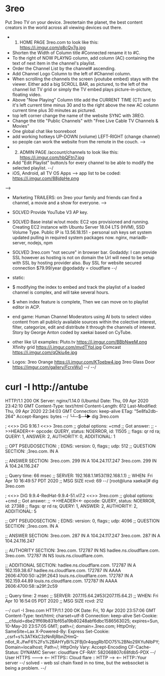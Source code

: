# 3reo
Put 3reo TV on your device. 3reotertain the planet, the best content creators in the world  across all viewing devices out there.

- 1. HOME PAGE 3reo.com to look like this: https://i.imgur.com/q8cQy7g.jpg
- Shorten the Width of Column title #Connected rename it to #C.
- To the right of NOW PLAYNG column, add column (AC) containing the text of next item in the channel's playlist.
- Order the Channel List by the channel# ascending.
- Add Channel Logo Column to the left of #Channel column.
- When scrolling the channels the screen (youtube embed) stays with the viewer. Either add a big SCROLL BAR, as pictured, to the left of the channel list TV grid or simply the TV embed plays picture-in-picture, floating video.
- Above "Now Playing" Column title add the CURRENT TIME (CT) and to it's left current time minus 30 and to the right above the new AC column current time plus 30 minutes as pictured.
- top left corner change the name of the website SYNC with 3REO. 
- Change the title "Public Channels" with "Free Live Cable TV Channels & Movies"
- One global chat like toonreboot
- add working hotkeys UP-DOWN (volume) LEFT-RIGHT (change channel) so people can work the website from the remote in the couch.
-->
- 2. ADMIN PAGE /account/channels to look like this: https://i.imgur.com/hbQFtn7.jpg
- Add "Edit Playlist" button/s for every channel to be able to modify the selected playlist.
--/
- iOS, Android, all TV OS Apps --> app list to be coded: https://i.imgur.com/88jdpHe.png

-->
- Marketing TRAILERS: on 3reo your family and friends can find a channel, a movie and a show for everyone. 
-->
- SOLVED Provide YouTube V3 AP key.
- SOLVED Base instal w/out mods: EC2 vps provisioned and running. Creating EC2 instance with Ubuntu Server 18.04 LTS (HVM), SSD Volume Type. Public IP is 13.56.18.151 - personal ssh keys set
system updated
pulling in required system packages now. nginx, mariadb-server, nodejs, npm
- SOLVED 3reo.com "not secure" in browser bar. Godaddy: I can provide SSL however as hosting is not on domain the Url will need to be setup with SSL by hosting provider also. Buy SSL for website secured connection $79.99/year @godaddy = cloudflare
--/
- static:
- $ modifying the index to embed and track the playlist of a loaded channel is complex, and will take several hours.
- $ when index feature is complete, Then we can move on to playlist editor in ACP.
- end game: Human Channel Moderators using AI bots to select video content from all publicly available sources within the colective interest, filter, categorize, edit and distribute it through the channels of interest. Story by George Anton coded by xaekai based on CyTube.

 - other like UI examples:
      Pluto.tv  https://i.imgur.com/BBbNweM.png
      Xfinity grid https://i.imgur.com/mvdTYpI.jpg
      Comcast https://i.imgur.com/qOkiu4e.jpg
- Logos:
 3reo Orange https://i.imgur.com/KToebw4.jpg
 3reo Glass Door https://imgur.com/gallery/FcrxWu1 
 --/
 --/
# curl -I  http://antube
HTTP/1.1 200 OK
Server: nginx/1.14.0 (Ubuntu)
Date: Thu, 09 Apr 2020 23:42:10 GMT
Content-Type: text/html
Content-Length: 612
Last-Modified: Thu, 09 Apr 2020 22:34:03 GMT
Connection: keep-alive
ETag: "5e8fa2db-264"
Accept-Ranges: bytes
--/
╰┴─$─┶► dig 3reo.com

; <<>> DiG 9.16.1 <<>> 3reo.com
;; global options: +cmd
;; Got answer:
;; ->>HEADER<<- opcode: QUERY, status: NOERROR, id: 11505
;; flags: qr rd ra; QUERY: 1, ANSWER: 2, AUTHORITY: 0, ADDITIONAL: 1

;; OPT PSEUDOSECTION:
; EDNS: version: 0, flags:; udp: 512
;; QUESTION SECTION:
;3reo.com.        IN A

;; ANSWER SECTION:
3reo.com.       299  IN A       104.24.117.247
3reo.com.       299  IN A       104.24.116.247

;; Query time: 66 msec
;; SERVER: 192.168.1.1#53(192.168.1.1)
;; WHEN: Fri Apr 10 16:49:57 PDT 2020
;; MSG SIZE  rcvd: 69
--/
[root@luna xaekai]# dig 3reo.com

; <<>> DiG 9.9.4-RedHat-9.9.4-51.vl7.2 <<>> 3reo.com
;; global options: +cmd
;; Got answer:
;; ->>HEADER<<- opcode: QUERY, status: NOERROR, id: 27388
;; flags: qr rd ra; QUERY: 1, ANSWER: 2, AUTHORITY: 2, ADDITIONAL: 5

;; OPT PSEUDOSECTION:
; EDNS: version: 0, flags:; udp: 4096
;; QUESTION SECTION:
;3reo.com.                      IN      A

;; ANSWER SECTION:
3reo.com.               287     IN      A       104.24.117.247
3reo.com.               287     IN      A       104.24.116.247

;; AUTHORITY SECTION:
3reo.com.               172787  IN      NS      hadlee.ns.cloudflare.com.
3reo.com.               172787  IN      NS      louis.ns.cloudflare.com.

;; ADDITIONAL SECTION:
hadlee.ns.cloudflare.com. 172787 IN     A       162.159.38.67
hadlee.ns.cloudflare.com. 172787 IN     AAAA    2606:4700:50::a29f:2643
louis.ns.cloudflare.com. 172787 IN      A       162.159.44.89
louis.ns.cloudflare.com. 172787 IN      AAAA    2606:4700:58::a29f:2c59

;; Query time: 2 msec
;; SERVER: 207.115.64.2#53(207.115.64.2)
;; WHEN: Fri Apr 10 16:54:05 PDT 2020
;; MSG SIZE  rcvd: 212

--/
curl -I 3reo.com
HTTP/1.1 200 OK
Date: Fri, 10 Apr 2020 23:57:06 GMT
Content-Type: text/html; charset=utf-8
Connection: keep-alive
Set-Cookie: __cfduid=dbe21ff69b831bf65a19b80248abf6dbc1586563025; expires=Sun, 10-May-20 23:57:05 GMT; path=/; domain=.3reo.com; HttpOnly; SameSite=Lax
X-Powered-By: Express
Set-Cookie: _csrf=s%3ATKkC3zNnRjRbnZHmQ-n6ot_R.JfwF6%2Fs%2BAHYyBi%2FBj0r4qqgRb1DO75%2BNo29XYuNIbPY; Domain=localhost; Path=/; HttpOnly
Vary: Accept-Encoding
CF-Cache-Status: DYNAMIC
Server: cloudflare
CF-RAY: 582068807c68fdb5-PDX
--/
User HTTPS --->     <-- HTTPS:: Cloud flare :: HTTP -->     <--  HTTP::Your server
--/
 solved - web ssl chain fixed in no time, but the websocket is being a problem.
--/
